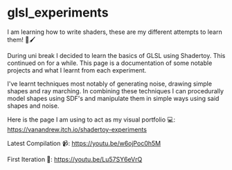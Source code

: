 # glsl_experiments
I am learning how to write shaders, these are my different attempts to learn them! 🎨🖌️

During uni break I decided to learn the basics of GLSL using Shadertoy. This continued on for a while. This page is a documentation of some notable projects and what I learnt from each experiment. 

I've learnt techniques most notably of generating noise, drawing simple shapes and ray marching. In combining these techniques I can procedurally model shapes using SDF's and manipulate them in simple ways using said shapes and noise.

Here is the page I am using to act as my visual portfolio 💻:
https://vanandrew.itch.io/shadertoy-experiments

Latest Compilation 📹:
https://youtu.be/w6ojPoc0h5M

First Iteration 📼:
https://youtu.be/Lu57SY6eVrQ
